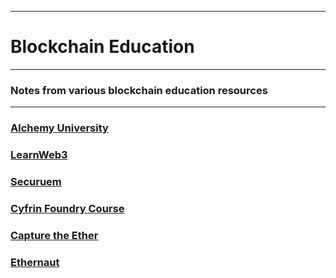
---
# Blockchain Education
---

### Notes from various blockchain education resources

---

### [Alchemy University](https://github.com/robinpunn/blockchain-education/tree/main/alchemy-university)

### [LearnWeb3](https://github.com/robinpunn/blockchain-education/tree/main/learn-web3)

### [Securuem](https://github.com/robinpunn/blockchain-education/tree/main/secureum)

### [Cyfrin Foundry Course](https://github.com/robinpunn/blockchain-education/tree/main/cyfrin-foundry-course)

### [Capture the Ether](https://github.com/robinpunn/blockchain-education/tree/main/capture-the-ether)

### [Ethernaut](https://github.com/robinpunn/blockchain-education/tree/main/ethernaut)